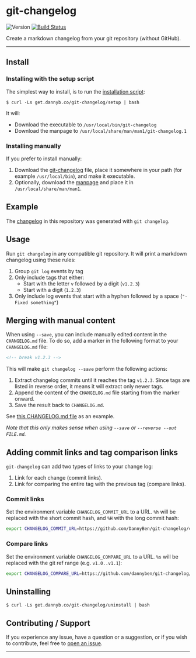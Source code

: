 # git-changelog

![Version](https://img.shields.io/badge/version-0.3.2-blue.svg)
[![Build Status](https://github.com/DannyBen/git-changelog/workflows/Test/badge.svg)](https://github.com/DannyBen/git-changelog/actions?query=workflow%3ATest)

Create a markdown changelog from your git repository (without GitHub).

---

## Install

### Installing with the setup script

The simplest way to install, is to run the [installation script][setup]:

```shell
$ curl -Ls get.dannyb.co/git-changelog/setup | bash
```

It will:

- Download the executable to `/usr/local/bin/git-changelog`
- Download the manpage to `/usr/local/share/man/man1/git-changelog.1`

### Installing manually

If you prefer to install manually:

1. Download the [git-changelog](/git-changelog) file, place it somewhere in
   your path (for example `/usr/local/bin`), and make it executable.
2. Optionally, download the [manpage](/doc/git-changelog.1) and place it in
   `/usr/local/share/man/man1`.


## Example

The [changelog][changelog] in this repository was generated with
`git changelog`.


## Usage

Run `git changelog` in any compatible git repository. It will print a
markdown changelog using these rules:

1. Group `git log` events by tag
2. Only include tags that either:
   - Start with the letter `v` followed by a digit (`v1.2.3`)
   - Start with a digit (`1.2.3`)
3. Only include log events that start with a hyphen followed by a space
   (`"- Fixed something"`)

## Merging with manual content

When using `--save`, you can include manually edited content in the
`CHANGELOG.md` file. To do so, add a marker in the following format to your
`CHANGELOG.md` file:

```html
<!-- break v1.2.3 -->
```

This will make `git changelog --save` perform the following actions:

1. Extract changelog commits until it reaches the tag `v1.2.3`. Since tags are
   listed in reverse order, it means it will extract only newer tags.
2. Append the content of the `CHANGELOG.md` file starting from the marker
   onward.
3. Save the result back to `CHANGELOG.md`.

See [this CHANGELOG.md file](https://raw.githubusercontent.com/DannyBen/git-changelog/master/test/fixtures/CHANGELOG.md) as an example.

*Note that this only makes sense when using `--save` or
`--reverse --out FILE.md`.*

## Adding commit links and tag comparison links

`git-changelog` can add two types of links to your change log:

1. Link for each change (commit links).
2. Link for comparing the entire tag with the previous tag (compare links).

### Commit links

Set the environment variable `CHANGELOG_COMMIT_URL` to a URL. `%h` will be
replaced with the short commit hash, and `%H` with the long commit hash:

```bash
export CHANGELOG_COMMIT_URL=https://github.com/DannyBen/git-changelog/commit/%h
```

### Compare links

Set the environment variable `CHANGELOG_COMPARE_URL` to a URL. `%s` will be
replaced with the git ref range (e.g. `v1.0..v1.1`):

```bash
export CHANGELOG_COMPARE_URL=https://github.com/dannyben/git-changelog/compare/%s
```

## Uninstalling

```shell
$ curl -Ls get.dannyb.co/git-changelog/uninstall | bash
```


## Contributing / Support

If you experience any issue, have a question or a suggestion, or if you wish
to contribute, feel free to [open an issue][issues].

---

[issues]: https://github.com/DannyBen/git-changelog/issues
[setup]: setup
[changelog]: CHANGELOG.md
